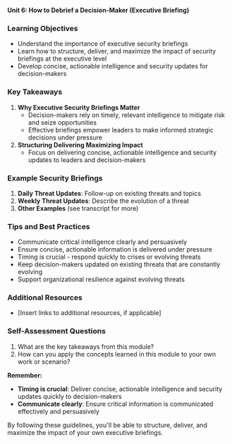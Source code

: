 **Unit 6: How to Debrief a Decision-Maker (Executive Briefing)**

### Learning Objectives

* Understand the importance of executive security briefings
* Learn how to structure, deliver, and maximize the impact of security briefings at the executive level
* Develop concise, actionable intelligence and security updates for decision-makers

### Key Takeaways

1. **Why Executive Security Briefings Matter**
	+ Decision-makers rely on timely, relevant intelligence to mitigate risk and seize opportunities
	+ Effective briefings empower leaders to make informed strategic decisions under pressure
2. **Structuring Delivering Maximizing Impact**
	+ Focus on delivering concise, actionable intelligence and security updates to leaders and decision-makers

### Example Security Briefings

1. **Daily Threat Updates**: Follow-up on existing threats and topics
2. **Weekly Threat Updates**: Describe the evolution of a threat
3. **Other Examples** (see transcript for more)

### Tips and Best Practices

* Communicate critical intelligence clearly and persuasively
* Ensure concise, actionable information is delivered under pressure
* Timing is crucial - respond quickly to crises or evolving threats
* Keep decision-makers updated on existing threats that are constantly evolving
* Support organizational resilience against evolving threats

### Additional Resources

* [Insert links to additional resources, if applicable]

### Self-Assessment Questions

1. What are the key takeaways from this module?
2. How can you apply the concepts learned in this module to your own work or scenario?

**Remember:**

* **Timing is crucial**: Deliver concise, actionable intelligence and security updates quickly to decision-makers
* **Communicate clearly**: Ensure critical information is communicated effectively and persuasively

By following these guidelines, you'll be able to structure, deliver, and maximize the impact of your own executive briefings.